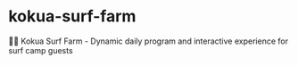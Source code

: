 # kokua-surf-farm
🏄‍♂️ Kokua Surf Farm - Dynamic daily program and interactive experience for surf camp guests
